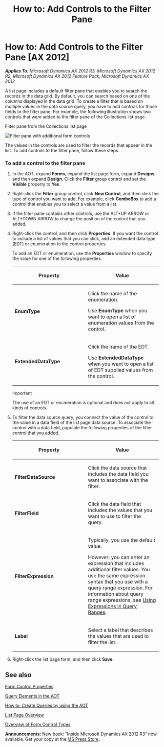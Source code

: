 ﻿---
title: 'How to: Add Controls to the Filter Pane'
TOCTitle: 'How to: Add Controls to the Filter Pane'
ms:assetid: daf1d829-f2c3-49dd-b1f9-31e2e53f2657
ms:mtpsurl: https://msdn.microsoft.com/en-us/library/Cc577231(v=AX.60)
ms:contentKeyID: 35252072
ms.date: 05/18/2015
mtps_version: v=AX.60
---

# How to: Add Controls to the Filter Pane [AX 2012]


_**Applies To:** Microsoft Dynamics AX 2012 R3, Microsoft Dynamics AX 2012 R2, Microsoft Dynamics AX 2012 Feature Pack, Microsoft Dynamics AX 2012_

A list page includes a default filter pane that enables you to search the records in the data grid. By default, you can search based on one of the columns displayed in the data grid. To create a filter that is based on multiple values in the data source query, you have to add controls for those fields to the filter pane. For example, the following illustration shows two controls that were added to the filter pane of the Collections list page.

Filter pane from the Collections list page

  
![Filter pane with additional form controls](images/Cc577231.Client_FilterWithControls(en-us,AX.60).png "Filter pane with additional form controls")

The values in the controls are used to filter the records that appear in the list. To add controls to the filter pane, follow these steps.

### To add a control to the filter pane

1.  In the AOT, expand **Forms**, expand the list page form, expand **Designs**, and then expand **Design**. Click the **Filter** group control and set the **Visible** property to **Yes**.

2.  Right-click the **Filter** group control, click **New Control**, and then click the type of control you want to add. For example, click **ComboBox** to add a control that enables you to select a value from a list.

3.  If the filter pane contains other controls, use the ALT+UP ARROW or ALT+DOWN ARROW to change the position of the control that you added.

4.  Right-click the control, and then click **Properties**. If you want the control to include a list of values that you can click, add an extended data type (EDT) or enumeration to the control properties.
    
    To add an EDT or enumeration, use the **Properties** window to specify the value for one of the following properties.
    
    <table>
    <colgroup>
    <col style="width: 50%" />
    <col style="width: 50%" />
    </colgroup>
    <thead>
    <tr class="header">
    <th><p>Property</p></th>
    <th><p>Value</p></th>
    </tr>
    </thead>
    <tbody>
    <tr class="odd">
    <td><p><strong>EnumType</strong></p></td>
    <td><p>Click the name of the enumeration.</p>
    <p>Use <strong>EnumType</strong> when you want to open a list of enumeration values from the control.</p></td>
    </tr>
    <tr class="even">
    <td><p><strong>ExtendedDataType</strong></p></td>
    <td><p>Click the name of the EDT.</p>
    <p>Use <strong>ExtendedDataType</strong> when you want to open a list of EDT supplied values from the control.</p></td>
    </tr>
    </tbody>
    </table>
    

    > [!IMPORTANT]
    > <P>The use of an EDT or enumeration is optional and does not apply to all kinds of controls.</P>



5.  To filter the data source query, you connect the value of the control to the value in a data field of the list page data source. To associate the control with a data field, populate the following properties of the filter control that you added.
    
    <table>
    <colgroup>
    <col style="width: 50%" />
    <col style="width: 50%" />
    </colgroup>
    <thead>
    <tr class="header">
    <th><p>Property</p></th>
    <th><p>Value</p></th>
    </tr>
    </thead>
    <tbody>
    <tr class="odd">
    <td><p><strong>FilterDataSource</strong></p></td>
    <td><p>Click the data source that includes the data field you want to associate with the filter.</p></td>
    </tr>
    <tr class="even">
    <td><p><strong>FilterField</strong></p></td>
    <td><p>Click the data field that includes the values that you want to use to filter the query.</p></td>
    </tr>
    <tr class="odd">
    <td><p><strong>FilterExpression</strong></p></td>
    <td><p>Typically, you use the default value.</p>
    <p>However, you can enter an expression that includes additional filter values. You use the same expression syntax that you use with a query range expression. For information about query range expressions, see <a href="using-expressions-in-query-ranges.md">Using Expressions in Query Ranges</a>.</p></td>
    </tr>
    <tr class="even">
    <td><p><strong>Label</strong></p></td>
    <td><p>Select a label that describes the values that are used to filter the list.</p></td>
    </tr>
    </tbody>
    </table>


6.  Right-click the list page form, and then click **Save**.

## See also

[Form Control Properties](form-control-properties.md)

[Query Elements in the AOT](query-elements-in-the-aot.md)

[How to: Create Queries by using the AOT](how-to-create-queries-by-using-the-aot.md)

[List Page Overview](list-page-overview.md)

[Overview of Form Control Types](overview-of-form-control-types.md)

  
**Announcements:** New book: "Inside Microsoft Dynamics AX 2012 R3" now available. Get your copy at the [MS Press Store](https://www.microsoftpressstore.com/store/inside-microsoft-dynamics-ax-2012-r3-9780735685109).

